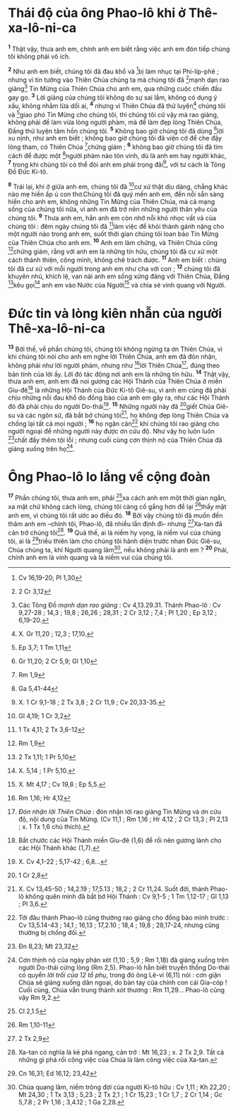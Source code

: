 # Thái độ của ông Phao-lô khi ở Thê-xa-lô-ni-ca
<sup><b>1</b></sup> Thật vậy, thưa anh em, chính anh em biết rằng việc anh em đón tiếp chúng tôi không phải vô ích.

<sup><b>2</b></sup> Như anh em biết, chúng tôi đã đau khổ và [^1*]bị làm nhục tại Phi-líp-phê ; nhưng vì tin tưởng vào Thiên Chúa chúng ta mà chúng tôi đã [^2*]mạnh dạn rao giảng[^1] Tin Mừng của Thiên Chúa cho anh em, qua những cuộc chiến đấu gay go. <sup><b>3</b></sup> Lời giảng của chúng tôi không do sự sai lầm, không có dụng ý xấu, không nhằm lừa dối ai, <sup><b>4</b></sup> nhưng vì Thiên Chúa đã thử luyện[^2] chúng tôi và [^3*]giao phó Tin Mừng cho chúng tôi, thì chúng tôi cứ vậy mà rao giảng, không phải để làm vừa lòng người phàm, mà để làm đẹp lòng Thiên Chúa, Đấng thử luyện tâm hồn chúng tôi. <sup><b>5</b></sup> Không bao giờ chúng tôi đã dùng [^4*]lời xu nịnh, như anh em biết ; không bao giờ chúng tôi đã viện cớ để che đậy lòng tham, có Thiên Chúa [^5*]chứng giám ; <sup><b>6</b></sup> không bao giờ chúng tôi đã tìm cách để được một [^6*]người phàm nào tôn vinh, dù là anh em hay người khác, <sup><b>7</b></sup> trong khi chúng tôi có thể đòi anh em phải trọng đãi[^3], với tư cách là Tông Đồ Đức Ki-tô.

<sup><b>8</b></sup> Trái lại, khi ở giữa anh em, chúng tôi đã [^7*]cư xử thật dịu dàng, chẳng khác nào mẹ hiền ấp ủ con thơ.Chúng tôi đã quý mến anh em, đến nỗi sẵn sàng hiến cho anh em, không những Tin Mừng của Thiên Chúa, mà cả mạng sống của chúng tôi nữa, vì anh em đã trở nên những người thân yêu của chúng tôi. <sup><b>9</b></sup> Thưa anh em, hẳn anh em còn nhớ nỗi khó nhọc vất vả của chúng tôi : đêm ngày chúng tôi đã [^8*]làm việc để khỏi thành gánh nặng cho một người nào trong anh em, suốt thời gian chúng tôi loan báo Tin Mừng của Thiên Chúa cho anh em. <sup><b>10</b></sup> Anh em làm chứng, và Thiên Chúa cũng [^9*]chứng giám, rằng với anh em là những tín hữu, chúng tôi đã cư xử một cách thánh thiện, công minh, không chê trách được. <sup><b>11</b></sup> Anh em biết : chúng tôi đã cư xử với mỗi người trong anh em như cha với con ; <sup><b>12</b></sup> chúng tôi đã khuyên nhủ, khích lệ, van nài anh em sống xứng đáng với Thiên Chúa, Đấng [^10*]kêu gọi[^4] anh em vào Nước của Người[^5] và chia sẻ vinh quang với Người.

# Đức tin và lòng kiên nhẫn của người Thê-xa-lô-ni-ca
<sup><b>13</b></sup> Bởi thế, về phần chúng tôi, chúng tôi không ngừng tạ ơn Thiên Chúa, vì khi chúng tôi nói cho anh em nghe lời Thiên Chúa, anh em đã đón nhận, không phải như lời người phàm, nhưng như [^11*]lời Thiên Chúa[^6], đúng theo bản tính của lời ấy. Lời đó tác động nơi anh em là những tín hữu. <sup><b>14</b></sup> Thật vậy, thưa anh em, anh em đã noi gương các Hội Thánh của Thiên Chúa ở miền Giu-đê[^7] là những Hội Thánh của Đức Ki-tô Giê-su, vì anh em cũng đã phải chịu những nỗi đau khổ do đồng bào của anh em gây ra, như các Hội Thánh đó đã phải chịu do người Do-thái[^8]. <sup><b>15</b></sup> Những người này đã [^12*]giết Chúa Giê-su và các ngôn sứ, đã bắt bớ chúng tôi[^9], họ không đẹp lòng Thiên Chúa và chống lại tất cả mọi người ; <sup><b>16</b></sup> họ ngăn cản[^10] khi chúng tôi rao giảng cho người ngoại để những người này được ơn cứu độ. Như vậy họ luôn luôn [^13*]chất đầy thêm tội lỗi ; nhưng cuối cùng cơn thịnh nộ của Thiên Chúa đã giáng xuống trên họ[^11].

# Ông Phao-lô lo lắng về cộng đoàn
<sup><b>17</b></sup> Phần chúng tôi, thưa anh em, phải [^14*]xa cách anh em một thời gian ngắn, xa mặt chứ không cách lòng, chúng tôi càng cố gắng hơn để lại [^15*]thấy mặt anh em, vì chúng tôi rất ước ao điều đó. <sup><b>18</b></sup> Bởi vậy chúng tôi đã muốn đến thăm anh em –chính tôi, Phao-lô, đã nhiều lần định đi– nhưng [^16*]Xa-tan đã cản trở chúng tôi[^12]. <sup><b>19</b></sup> Quả thế, ai là niềm hy vọng, là niềm vui của chúng tôi, ai là [^17*]triều thiên làm cho chúng tôi hãnh diện trước nhan Đức Giê-su, Chúa chúng ta, khi Người quang lâm[^13], nếu không phải là anh em ? <sup><b>20</b></sup> Phải, chính anh em là vinh quang và là niềm vui của chúng tôi.

[^1]: Các Tông Đồ <i>mạnh dạn rao giảng</i> : Cv 4,13.29.31. Thánh Phao-lô : Cv 9,27-28 ; 14,3 ; 19,8 ; 26,26 ; 28,31 ; 2 Cr 3,12 ; 7,4 ; Pl 1,20 ; Ep 3,12 ; 6,19-20.
[^2]: X. Gr 11,20 ; 12,3 ; 17,10.
[^3]: X. 1 Cr 9,1-18 ; 2 Tx 3,8 ; 2 Cr 11,9 ; Cv 20,33-35.
[^4]: X. 5,14 ; 1 Pr 5,10.
[^5]: X. Mt 4,17 ; Cv 19,8 ; Ep 5,5.
[^6]: <i>Đón nhận lời Thiên Chúa</i> : đón nhận lời rao giảng Tin Mừng và ơn cứu độ, nội dung của Tin Mừng. (Cv 11,1 ; Rm 1,16 ; Hr 4,12 ; 2 Cr 13,3 ; Pl 2,13 ; x. 1 Tx 1,6 chú thích).
[^7]: Bắt chước các Hội Thánh miền Giu-đê (1,6) để rồi nên gương lành cho các Hội Thánh khác (1,7).
[^8]: X. Cv 4,1-22 ; 5,17-42 ; 6,8...
[^9]: X. Cv 13,45-50 ; 14,2.19 ; 17,5.13 ; 18,2 ; 2 Cr 11,24. Suốt đời, thánh Phao-lô không quên mình đã bắt bớ Hội Thánh : Cv 9,1-5 ; 1 Tm 1,12-17 ; Gl 1,13 ; Pl 3,6.
[^10]: Tới đâu thánh Phao-lô cũng thường rao giảng cho đồng bào mình trước : Cv 13,5.14-43 ; 14,1 ; 16,13 ; 17,2.10 ; 18,4 ; 19,8 ; 28,17-24, nhưng cũng thường bị chống đối.
[^11]: Cơn thịnh nộ của ngày phán xét (1,10 ; 5,9 ; Rm 1,18) đã giáng xuống trên người Do-thái cứng lòng (Rm 2,5). Phao-lô hẳn biết truyền thống Do-thái có quyển <i>lời trối của 12 tổ phụ</i>, trong đó ông Lê-vi (6,11) nói : cơn giận Chúa sẽ giáng xuống dân ngoại, do bàn tay của chính con cái Gia-cóp ! Cuối cùng, Chúa vẫn trung thành xót thương : Rm 11,29... Phao-lô cũng vậy Rm 9,2.
[^12]: Xa-tan có nghĩa là kẻ phá ngang, cản trở : Mt 16,23 ; x. 2 Tx 2,9. Tất cả những gì phá rối công việc của Chúa là làm công việc của Xa-tan.
[^13]: Chúa quang lâm, niềm trông đợi của người Ki-tô hữu : Cv 1,11 ; Kh 22,20 ; Mt 24,30 ; 1 Tx 3,13 ; 5,23 ; 2 Tx 2,1 ; 1 Cr 15,23 ; 1 Cr 1,7 ; 2 Cr 1,14 ; Gc 5,7.8 ; 2 Pr 1,16 ; 3,4.12 ; 1 Ga 2,28.
[^1*]: Cv 16,19-20; Pl 1,30
[^2*]: 2 Cr 3,12
[^3*]: Ep 3,7; 1 Tm 1,11
[^4*]: Gr 11,20; 2 Cr 5,9; Gl 1,10
[^5*]: Rm 1,9
[^6*]: Ga 5,41-44
[^7*]: Gl 4,19; 1 Cr 3,2
[^8*]: 1 Tx 4,11; 2 Tx 3,6-12
[^9*]: Rm 1,9
[^10*]: 2 Tx 1,11; 1 Pr 5,10
[^11*]: Rm 1,16; Hr 4,12
[^12*]: 1 Cr 2,8
[^13*]: Đn 8,23; Mt 23,32
[^14*]: Cl 2,1.5
[^15*]: Rm 1,10-11
[^16*]: 2 Tx 2,9
[^17*]: Cn 16,31; Ed 16,12; 23,42
